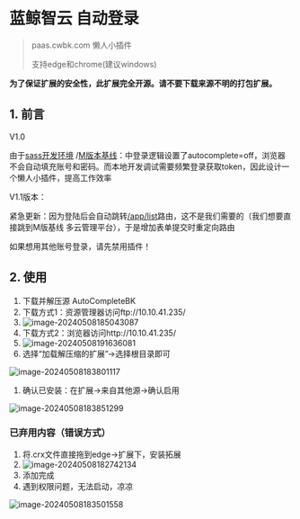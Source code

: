 # 蓝鲸智云 自动登录

> paas.cwbk.com 懒人小插件
>
> 支持edge和chrome(建议windows)

**为了保证扩展的安全性，此扩展完全开源。请不要下载来源不明的打包扩展。**

## 1. 前言

V1.0

由于[sass开发环境](https://paas.cwbk.com/login/?c_url=/app/list/) /[M版本基线](https://paas.cwbk.com/login)：中登录逻辑设置了autocomplete=off，浏览器不会自动填充账号和密码。而本地开发调试需要频繁登录获取token，因此设计一个懒人小插件，提高工作效率

V1.1版本：

紧急更新：因为登陆后会自动跳转[/app/list](https://paas.cwbk.com/app/list/)路由，这不是我们需要的（我们想要直接跳到M版基线 多云管理平台），于是增加表单提交时重定向路由

如果想用其他账号登录，请先禁用插件！

## 2. 使用

1. 下载并解压源 AutoCompleteBK
2. 下载方式1：资源管理器访问ftp://10.10.41.235/
3. ![image-20240508185043087](https://static.cwoa.net/96dedefb73a1414e9665195b8b2c2ab7.png)
4. 下载方式2：浏览器访问http://10.10.41.235/
5. ![image-20240508191636081](https://static.cwoa.net/f1cd1a2c327745a08d6e4f7044860e50.png)
6. 选择“加载解压缩的扩展”->选择根目录即可

![image-20240508183801117](https://static.cwoa.net/35f0a441201d470b8d6e2eb556b54afe.png)

1. 确认已安装：在扩展->来自其他源->确认启用

![image-20240508183851299](https://static.cwoa.net/a4d437daa2ee4e079840eed68e3bc6c4.png)

### 已弃用内容（错误方式）

1. 将.crx文件直接拖到edge->扩展下，安装拓展
2. ![image-20240508182742134](https://static.cwoa.net/a3c3db3752ac48b89ffc585b18d55266.png)
3. 添加完成
4. 遇到权限问题，无法启动，凉凉

![image-20240508183501558](https://static.cwoa.net/08630cdc96f048b686d49a8e08a25b0e.png)